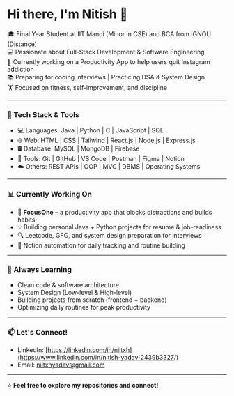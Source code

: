 # Hi there, I'm Nitish 👋

🎓 Final Year Student at IIT Mandi (Minor in CSE) and BCA from IGNOU (Distance)  
💻 Passionate about Full-Stack Development & Software Engineering  
🚀 Currently working on a Productivity App to help users quit Instagram addiction  
📚 Preparing for coding interviews | Practicing DSA & System Design  
🏋️ Focused on fitness, self-improvement, and discipline

---

### 🔧 Tech Stack & Tools
- 💻 Languages: Java | Python | C | JavaScript | SQL
- 🌐 Web: HTML | CSS | Tailwind | React.js | Node.js | Express.js
- 🛢️ Database: MySQL | MongoDB | Firebase
- 🔧 Tools: Git | GitHub | VS Code | Postman | Figma | Notion
- ☁️ Others: REST APIs | OOP | MVC | DBMS | Operating Systems

---

### 📊 Currently Working On
- 📱 **FocusOne** – a productivity app that blocks distractions and builds habits
- 💡 Building personal Java + Python projects for resume & job-readiness
- 🔍 Leetcode, GFG, and system design preparation for interviews
- 📘 Notion automation for daily tracking and routine building

---

### 🧠 Always Learning
- Clean code & software architecture
- System Design (Low-level & High-level)
- Building projects from scratch (frontend + backend)
- Optimizing daily routines for peak productivity

---

### 📫 Let's Connect!
- LinkedIn: [https://linkedin.com/in/niitxh](https://www.linkedin.com/in/nitish-yadav-2439b3327/)
- Email: niitxhyadav@gmail.com

---

⭐ **Feel free to explore my repositories and connect!**
